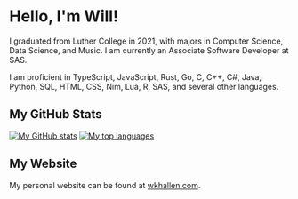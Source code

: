 # Hello, I'm Will!

I graduated from Luther College in 2021, with majors in Computer Science, Data Science, and Music. I am currently an Associate Software Developer at SAS.

I am proficient in TypeScript, JavaScript, Rust, Go, C, C++, C#, Java, Python, SQL, HTML, CSS, Nim, Lua, R, SAS, and several other languages.

## My GitHub Stats

[![My GitHub stats](https://github-readme-stats.vercel.app/api?username=wkhallen&count_private=true&show_icons=true&theme=dark)](https://github.com/anuraghazra/github-readme-stats)
[![My top languages](https://github-readme-stats.vercel.app/api/top-langs/?username=wkhallen&layout=compact&langs_count=10&theme=dark)](https://github.com/anuraghazra/github-readme-stats)

## My Website

My personal website can be found at [wkhallen.com](https://wkhallen.com/).
